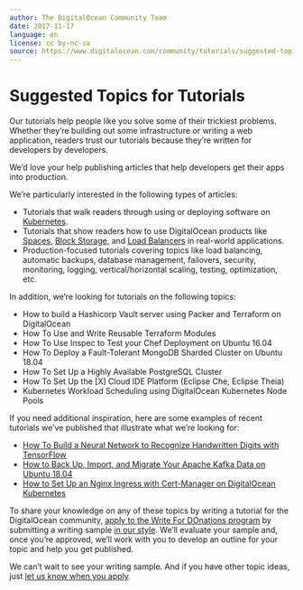 ```yaml
---
author: The DigitalOcean Community Team
date: 2017-11-17
language: en
license: cc by-nc-sa
source: https://www.digitalocean.com/community/tutorials/suggested-topics-for-tutorials
---
```


# Suggested Topics for Tutorials

Our tutorials help people like you solve some of their trickiest problems. Whether they’re building out some infrastructure or writing a web application, readers trust our tutorials because they’re written for developers by developers.

We’d love your help publishing articles that help developers get their apps into production.

We’re particularly interested in the following types of articles:

- Tutorials that walk readers through using or deploying software on [Kubernetes](https://www.digitalocean.com/products/kubernetes/).
- Tutorials that show readers how to use DigitalOcean products like [Spaces](https://www.digitalocean.com/products/spaces/), [Block Storage](https://www.digitalocean.com/products/block-storage/), and [Load Balancers](https://www.digitalocean.com/products/load-balancer/) in real-world applications.
- Production-focused tutorials covering topics like load balancing, automatic backups, database management, failovers, security, monitoring, logging, vertical/horizontal scaling, testing, optimization, etc.

In addition, we’re looking for tutorials on the following topics:

- How to build a Hashicorp Vault server using Packer and Terraform on DigitalOcean
- How To Use and Write Reusable Terraform Modules
- How To Use Inspec to Test your Chef Deployment on Ubuntu 16.04
- How To Deploy a Fault-Tolerant MongoDB Sharded Cluster on Ubuntu 18.04
- How To Set Up a Highly Available PostgreSQL Cluster
- How To Set Up the [X] Cloud IDE Platform (Eclipse Che, Eclipse Theia)
- Kubernetes Workload Scheduling using DigitalOcean Kubernetes Node Pools

If you need additional inspiration, here are some examples of recent tutorials we’ve published that illustrate what we’re looking for:

- [How To Build a Neural Network to Recognize Handwritten Digits with TensorFlow](how-to-build-a-neural-network-to-recognize-handwritten-digits-with-tensorflow)
- [How to Back Up, Import, and Migrate Your Apache Kafka Data on Ubuntu 18.04](how-to-back-up-import-and-migrate-your-apache-kafka-data-on-ubuntu-18-04)
- [How to Set Up an Nginx Ingress with Cert-Manager on DigitalOcean Kubernetes](how-to-set-up-an-nginx-ingress-with-cert-manager-on-digitalocean-kubernetes)

To share your knowledge on any of these topics by writing a tutorial for the DigitalOcean community, [apply to the Write For DOnations program](https://do.co/w4do) by submitting a writing sample [in our style](http://do.co/style). We’ll evaluate your sample and, once you’re approved, we’ll work with you to develop an outline for your topic and help you get published.

We can’t wait to see your writing sample. And if you have other topic ideas, just [let us know when you apply](https://do.co/w4do).
